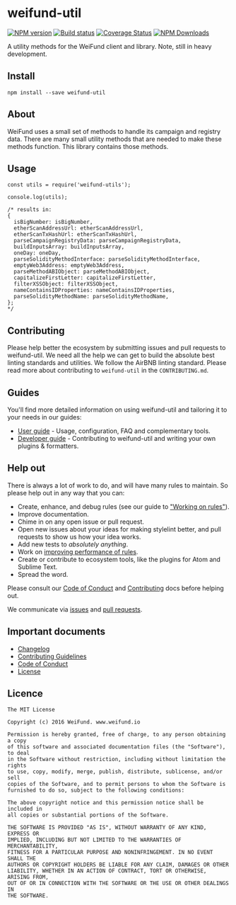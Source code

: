 # weifund-util

[![NPM version](http://img.shields.io/npm/v/weifund-util.svg)](https://www.npmjs.org/package/weifund-util) [![Build status](https://ci.appveyor.com/api/projects/status/wwajr0886e00g8je/branch/master?svg=true)](https://ci.appveyor.com/project/weifund/weifund-util/branch/master) [![Coverage Status](https://coveralls.io/repos/github/weifund/weifund-util/badge.svg?branch=master)](https://coveralls.io/github/weifund/weifund-util?branch=master) [![NPM Downloads](https://img.shields.io/npm/dm/weifund-util.svg)](https://www.npmjs.org/package/weifund-util)

A utility methods for the WeiFund client and library. Note, still in heavy development.

## Install

```
npm install --save weifund-util
```

## About

WeiFund uses a small set of methods to handle its campaign and registry data. There are many small utility methods that are needed to make these methods function. This library contains those methods.

## Usage

```
const utils = require('weifund-utils');

console.log(utils);

/* results in:
{
  isBigNumber: isBigNumber,
  etherScanAddressUrl: etherScanAddressUrl,
  etherScanTxHashUrl: etherScanTxHashUrl,
  parseCampaignRegistryData: parseCampaignRegistryData,
  buildInputsArray: buildInputsArray,
  oneDay: oneDay,
  parseSolidityMethodInterface: parseSolidityMethodInterface,
  emptyWeb3Address: emptyWeb3Address,
  parseMethodABIObject: parseMethodABIObject,
  capitalizeFirstLetter: capitalizeFirstLetter,
  filterXSSObject: filterXSSObject,
  nameContainsIDProperties: nameContainsIDProperties,
  parseSolidityMethodName: parseSolidityMethodName,
};
*/
```

## Contributing

Please help better the ecosystem by submitting issues and pull requests to weifund-util. We need all the help we can get to build the absolute best linting standards and utilities. We follow the AirBNB linting standard. Please read more about contributing to `weifund-util` in the `CONTRIBUTING.md`.

## Guides

You'll find more detailed information on using weifund-util and tailoring it to your needs in our guides:

- [User guide](docs/user-guide.md) - Usage, configuration, FAQ and complementary tools.
- [Developer guide](docs/developer-guide.md) - Contributing to weifund-util and writing your own plugins & formatters.

## Help out

There is always a lot of work to do, and will have many rules to maintain. So please help out in any way that you can:

- Create, enhance, and debug rules (see our guide to ["Working on rules"](CONTRIBUTING.md)).
- Improve documentation.
- Chime in on any open issue or pull request.
- Open new issues about your ideas for making stylelint better, and pull requests to show us how your idea works.
- Add new tests to *absolutely anything*.
- Work on [improving performance of rules](docs/developer-guide/benchmarks.md).
- Create or contribute to ecosystem tools, like the plugins for Atom and Sublime Text.
- Spread the word.

Please consult our [Code of Conduct](CODE_OF_CONDUCT.md) and [Contributing](CONTRIBUTING.md) docs before helping out.

We communicate via [issues](https://github.com/weifund/weifund-util/issues) and [pull requests](https://github.com/weifund/weifund-util/pulls).

## Important documents

- [Changelog](CHANGELOG.md)
- [Contributing Guidelines](CONTRIBUTING.md)
- [Code of Conduct](CODE_OF_CONDUCT.md)
- [License](https://raw.githubusercontent.com/weifund/weifund-util/master/LICENSE)

## Licence

```
The MIT License

Copyright (c) 2016 WeiFund. www.weifund.io

Permission is hereby granted, free of charge, to any person obtaining a copy
of this software and associated documentation files (the "Software"), to deal
in the Software without restriction, including without limitation the rights
to use, copy, modify, merge, publish, distribute, sublicense, and/or sell
copies of the Software, and to permit persons to whom the Software is
furnished to do so, subject to the following conditions:

The above copyright notice and this permission notice shall be included in
all copies or substantial portions of the Software.

THE SOFTWARE IS PROVIDED "AS IS", WITHOUT WARRANTY OF ANY KIND, EXPRESS OR
IMPLIED, INCLUDING BUT NOT LIMITED TO THE WARRANTIES OF MERCHANTABILITY,
FITNESS FOR A PARTICULAR PURPOSE AND NONINFRINGEMENT. IN NO EVENT SHALL THE
AUTHORS OR COPYRIGHT HOLDERS BE LIABLE FOR ANY CLAIM, DAMAGES OR OTHER
LIABILITY, WHETHER IN AN ACTION OF CONTRACT, TORT OR OTHERWISE, ARISING FROM,
OUT OF OR IN CONNECTION WITH THE SOFTWARE OR THE USE OR OTHER DEALINGS IN
THE SOFTWARE.
```

